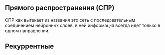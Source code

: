 ## Прямого распространения (СПР)
СПР как вытекает из названия это сеть с последовательным соединением нейронных слоев, в ней информация всегда идет только в одном направлении.

## Рекуррентные